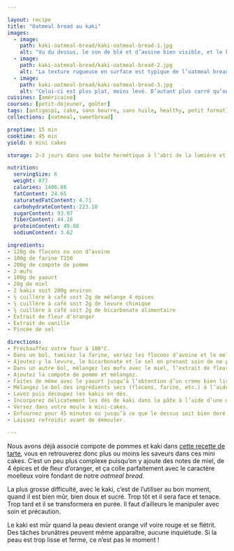 ```yaml
---

layout: recipe
title: "Oatmeal bread au kaki"
images:
  - image:
    path: kaki-oatmeal-bread/kaki-oatmeal-bread-1.jpg
    alt: "Vu du dessus, le son de blé et d’avoine bien visible, et le kaki orange vif serti dans la pâte."
  - image:
    path: kaki-oatmeal-bread/kaki-oatmeal-bread-2.jpg
    alt: "La texture rugueuse en surface est typique de l’oatmeal bread."
  - image:
    path: kaki-oatmeal-bread/kaki-oatmeal-bread-3.jpg
    alt: "Celui-ci est plus plat, moins levé. D’autant plus carré qu’on utilise de la compote de pomme, mais pas affaissé. À l’intérieur le kaki a rendu la pâte extra humide."
cuisines: [américaine]
courses: [petit-déjeuner, goûter]
tags: [antigaspi, cake, sans beurre, sans huile, healthy, petit format]
collections: [oatmeal, sweetbread]

preptime: 15 min
cooktime: 45 min
yield: 6 mini cakes

storage: 2–3 jours dans une boîte hermétique à l’abri de la lumière et de la chaleur. 5 jours au frigo. 2 mois au congélateur.

nutrition:
  servingSize: 6
  weight: 877
  calories: 1406.86
  fatContent: 24.65
  saturatedFatContent: 4.71
  carbohydrateContent: 223.10
  sugarContent: 93.97
  fiberContent: 44.28
  proteinContent: 49.88
  sodiumContent: 3.62

ingredients:
- 120g de flocons ou son d’avoine
- 100g de farine T150
- 200g de compote de pomme 
- 2 œufs
- 100g de yaourt
- 20g de miel
- 2 kakis soit 200g environ
- ¼ cuillère à café soit 2g de mélange 4 épices
- ¼ cuillère à café soit 2g de levure chimique
- ¼ cuillère à café soit 2g de bicarbonate alimentaire
- Extrait de fleur d’oranger
- Extrait de vanille 
- Pincée de sel 

directions:
- Préchauffez votre four à 180°C.
- Dans un bol, tamisez la farine, versez les flocons d’avoine et le mélange 4 épices. Mélangez. 
- Ajoutez-y la levure, le bicarbonate et le sel en prenant soin de ne pas les mettre en contact pour le moment. Réservez.
- Dans un autre bol, mélangez les œufs avec le miel, l’extrait de fleur d’oranger et de vanille. 
- Ajoutez la compote de pomme et mélangez.
- Faites de même avec le yaourt jusqu’à l’obtention d’un crème bien lisse.
- Mélangez le bol des ingrédients secs (flocons, farine, etc.) à l’aide d’un fouet puis incorporez le en 2 fois dans le bol des ingrédients humides à l’aide d’une maryse.
- Lavez puis découpez les kakis en dés.
- Incorporez délicatement les dés de kaki dans la pâte à l’aide d’une maryse.
- Versez dans votre moule à mini-cakes.
- Enfournez pour 45 minutes ou jusqu’à ce que le dessus soit bien doré et que la pointe d’un couteau ressorte légèrement humide.
- Laissez refroidir avant de démouler.

---
```


Nous avons déjà associé compote de pommes et kaki dans [cette recette de tarte](tarte-kaki.html), vous en retrouverez donc plus ou moins les saveurs dans ces mini cakes. C’est un peu plus complexe puisqu’on y ajoute des notes de miel, de 4 épices et de fleur d’oranger, et ça colle parfaitement avec le caractère moelleux voire fondant de notre <i lang="en">oatmeal bread</i>.

La plus grosse difficulté, avec le kaki, c’est de l’utiliser au bon moment, quand il est bien mûr, bien doux et sucré. Trop tôt et il sera face et tenace. Trop tard et il se transformera en purée. Il faut d’ailleurs le manipuler avec soin et précaution.

Le kaki est mûr quand la peau devient orange vif voire rouge et se flétrit. Des tâches brunâtres peuvent même apparaître, aucune inquiétude. Si la peau est trop lisse et ferme, ce n’est pas le moment&nbsp;!